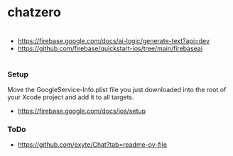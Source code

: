 # chatzero
#
- https://firebase.google.com/docs/ai-logic/generate-text?api=dev
- https://github.com/firebase/quickstart-ios/tree/main/firebaseai
#

### Setup
Move the GoogleService-Info.plist file you just downloaded into the root of your Xcode project and add it to all targets.
- https://firebase.google.com/docs/ios/setup

### ToDo
- https://github.com/exyte/Chat?tab=readme-ov-file
